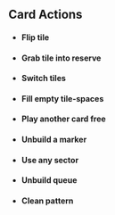 ## Card Actions
- #### Flip tile
- #### Grab tile into reserve
- #### Switch tiles
- #### Fill empty tile-spaces
- #### Play another card free
- #### Unbuild a marker
- #### Use any sector
- #### Unbuild queue
- #### Clean pattern
